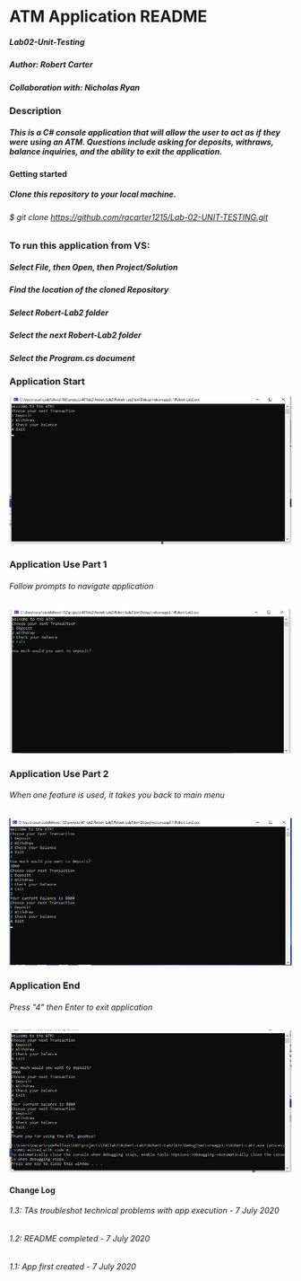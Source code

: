 # ATM Application README
##### Lab02-Unit-Testing
##### Author: Robert Carter
##### Collaboration with: Nicholas Ryan

### Description

##### This is a C# console application that will allow the user to act as if they were using an ATM. Questions include asking for deposits, withraws, balance inquiries, and the ability to exit the application.

#### Getting started

##### Clone this repository to your local machine.
###### $ git clone https://github.com/racarter1215/Lab-02-UNIT-TESTING.git

### To run this application from VS:

##### Select File, then Open, then Project/Solution
##### Find the location of the cloned Repository
##### Select Robert-Lab2 folder
##### Select the next Robert-Lab2 folder
##### Select the Program.cs document

### Application Start
![App Image 1](./img/application-start.png)

### Application Use Part 1
###### Follow prompts to navigate application
![App Image 2](./img/using-application-1.png)

### Application Use Part 2
###### When one feature is used, it takes you back to main menu
![App Image 3](./img/using-application-2.png)

### Application End
###### Press "4" then Enter to exit application
![App Image 4](./img/application-end.png)



#### Change Log
###### 1.3: TAs troubleshot technical problems with app execution - 7 July 2020
###### 1.2: README completed - 7 July 2020
###### 1.1: App first created - 7 July 2020


